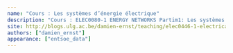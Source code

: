 ```yaml
---
name: "Cours : Les systèmes d’énergie électrique"
description: "Cours : ELEC0080-1 ENERGY NETWORKS Partim1: Les systèmes d’énergie électrique"
site: http://blogs.ulg.ac.be/damien-ernst/teaching/elec0446-1-electrical-energy-systems/
authors: ["damien_ernst"]
appearance: ["entsoe_data"]
---
```

